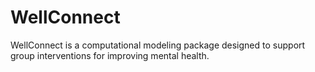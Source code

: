 # WellConnect
WellConnect is a computational modeling package designed to support group interventions for improving mental health.
